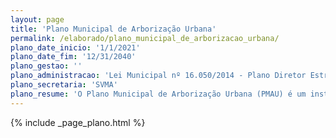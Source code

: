 ```yaml
---
layout: page
title: 'Plano Municipal de Arborização Urbana'
permalink: /elaborado/plano_municipal_de_arborizacao_urbana/
plano_date_inicio: '1/1/2021'
plano_date_fim: '12/31/2040'
plano_gestao: ''
plano_administracao: 'Lei Municipal nº 16.050/2014 - Plano Diretor Estratégico do Município de São Paulo, Lei Municipal n° 14.186 '
plano_secretaria: 'SVMA'
plano_resume: 'O Plano Municipal de Arborização Urbana (PMAU) é um instrumento para o planejamento e gestão da arborização em São Paulo, visando aumentar a resiliência da cidade às mudanças climáticas, qualificar a paisagem e satisfazer a população, com base nos princípios da ecologia e das cidades inteligentes. O PMAU é fundamentado em ações participativas e contribui para a implementação dos Objetivos de Desenvolvimento Sustentável (ODS), especialmente os relacionados às cidades sustentáveis, ação climática e vida terrestre. Elaborado por um grupo técnico e com participação da população, o plano consiste em sete capítulos que abordam temas como conhecimento, engajamento, plantio, cuidado e integração. Um diagnóstico amplo da arborização municipal embasa um plano de ação com objetivos específicos, como ampliar e qualificar a cobertura arbórea, envolver a comunidade, basear as ações em evidências científicas e promover a integração institucional para uma gestão eficaz da arborização.'
---
```

<div>
{% include _page_plano.html %}
</div>

